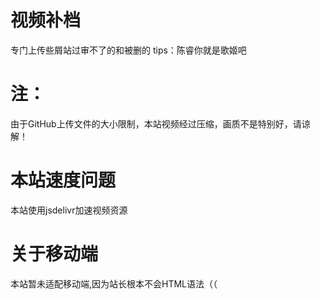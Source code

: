 # 视频补档
专门上传些屑站过审不了的和被删的
tips：陈睿你就是歌姬吧
# 注：
由于GitHub上传文件的大小限制，本站视频经过压缩，画质不是特别好，请谅解！

# 本站速度问题
本站使用jsdelivr加速视频资源
# 关于移动端
本站暂未适配移动端,因为站长根本不会HTML语法（（
